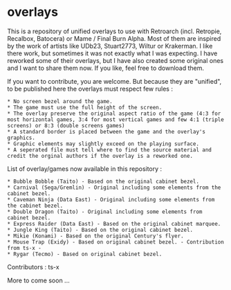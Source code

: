 # overlays

This is a repository of unified overlays to use with Retroarch (incl. Retropie, Recalbox, Batocera) or Mame / Final Burn Alpha. Most of them are inspired by the work of artists like UDb23, Stuart2773, Wiltur or Krakerman. I like there work, but sometimes it was not exactly what I was expecting. I have reworked some of their overlays, but I have also created some original ones and I want to share them now. If you like, feel free to download them.  

If you want to contribute, you are welcome. But because they are "unified", to be published here the overlays must respect few rules :

	* No screen bezel around the game.
	* The game must use the full height of the screen.
	* The overlay preserve the original aspect ratio of the game (4:3 for most horizontal games, 3:4 for most vertical games and few 4:1 (triple screens) or 8:3 (double screens games)
	* A standard border is placed between the game and the overlay's graphics.
	* Graphic elements may slightly exceed on the playing surface.
	* A seperated file must tell where to find the source material and credit the orginal authors if the overlay is a reworked one.
 
 List of overlay/games now available in this repository :
 
	* Bubble Bobble (Taito) - Based on the original cabinet bezel.
	* Carnival (Sega/Gremlin) - Original including some elements from the cabinet bezel.
	* Caveman Ninja (Data East) - Original including some elements from the cabinet bezel.
	* Double Dragon (Taito) - Original including some elements from cabinet bezel.
	* Express Raider (Data East) - Based on the original cabinet marquee.
	* Jungle King (Taito) - Based on the original cabinet bezel.
	* Mikie (Konami) - Based on the original Century's flyer.
	* Mouse Trap (Exidy) - Based on original cabinet bezel. - Contribution from ts-x -
	* Rygar (Tecmo) - Based on original cabinet bezel.

Contributors : ts-x

More to come soon ...